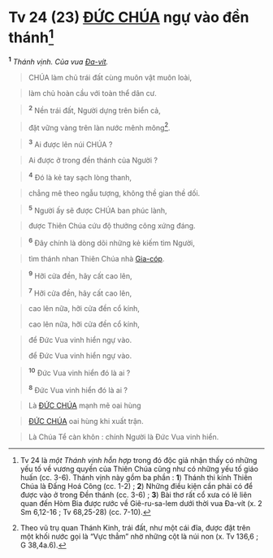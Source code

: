 # Tv 24 (23) [ĐỨC CHÚA]() ngự vào đền thánh[^1]
<sup><b>1</b></sup> *Thánh vịnh. Của vua [Đa-vít]().*


> CHÚA làm chủ trái đất cùng muôn vật muôn loài,
>


> làm chủ hoàn cầu với toàn thể dân cư.
>


> <sup><b>2</b></sup> Nền trái đất, Người dựng trên biển cả,
>


> đặt vững vàng trên làn nước mênh mông[^2].
>


> <sup><b>3</b></sup> Ai được lên núi CHÚA ?
>


> Ai được ở trong đền thánh của Người ?
>


> <sup><b>4</b></sup> Đó là kẻ tay sạch lòng thanh,
>


> chẳng mê theo ngẫu tượng, không thề gian thề dối.
>


> <sup><b>5</b></sup> Người ấy sẽ được CHÚA ban phúc lành,
>


> được Thiên Chúa cứu độ thưởng công xứng đáng.
>


> <sup><b>6</b></sup> Đây chính là dòng dõi những kẻ kiếm tìm Người,
>


> tìm thánh nhan Thiên Chúa nhà [Gia-cóp]().
>


> <sup><b>9</b></sup> Hỡi cửa đền, hãy cất cao lên,
> 
> <sup><b>7</b></sup> Hỡi cửa đền, hãy cất cao lên,
>


> cao lên nữa, hỡi cửa đền cổ kính,
> 
> cao lên nữa, hỡi cửa đền cổ kính,
>


> để Đức Vua vinh hiển ngự vào.
> 
> để Đức Vua vinh hiển ngự vào.
>


> <sup><b>10</b></sup> Đức Vua vinh hiển đó là ai ?
> 
> <sup><b>8</b></sup> Đức Vua vinh hiển đó là ai ?
>


> Là [ĐỨC CHÚA]() mạnh mẽ oai hùng
>


> [ĐỨC CHÚA]() oai hùng khi xuất trận.
>


> Là Chúa Tể càn khôn : chính Người là Đức Vua vinh hiển.
>

[^1]: Tv 24 là *một Thánh vịnh hỗn hợp* trong đó độc giả nhận thấy có những yếu tố về vương quyền của Thiên Chúa cũng như có những yếu tố giáo huấn (cc. 3-6). Thánh vịnh này gồm ba phần : **1**) Thánh thi kính Thiên Chúa là Đấng Hoá Công (cc. 1-2) ; **2**) Những điều kiện cần phải có để được vào ở trong Đền thánh (cc. 3-6) ; **3**) Bài thơ rất cổ xưa có lẽ liên quan đến Hòm Bia được rước về Giê-ru-sa-lem dưới thời vua Đa-vít (x. 2 Sm 6,12-16 ; Tv 68,25-28) (cc. 7-10).
[^2]: Theo vũ trụ quan Thánh Kinh, trái đất, như một cái đĩa, được đặt trên một khối nước gọi là “Vực thẳm” nhờ những cột là núi non (x. Tv 136,6 ; G 38,4a.6).